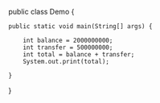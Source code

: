 public class Demo {

    public static void main(String[] args) {
        
        int balance = 2000000000;
        int transfer = 500000000;
        int total = balance + transfer;
        System.out.print(total);

    }
}